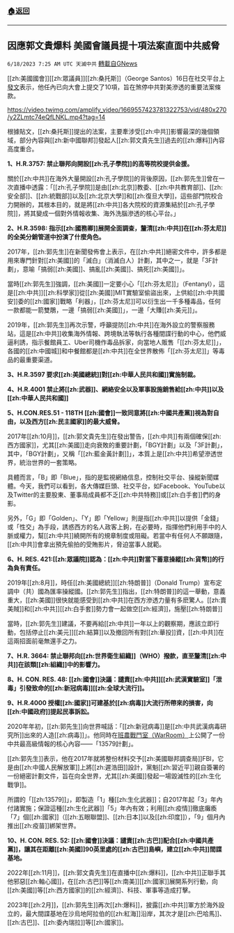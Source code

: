 ###  [:house:返回](README.md)
---


## 因應郭文貴爆料  美國會議員提十項法案直面中共威脅
`6/18/2023 7:25 AM UTC 天滅中共` [轉載自GNews](https://gnews.org/articles/1391173)

[[zh:美國國會]][[zh:眾議員]][[zh:桑托斯]]（George Santos）16日在社交平台上[發文](https://twitter.com/RepSantosNY03/status/1669437034686042113?s=20)表示，他任內已向大會上提交了10項，旨在煞停中共對美滲透的重要法案條款。

 
https://video.twimg.com/amplify_video/1669557423781322753/vid/480x270/y2ZLmtc74eQfLNKL.mp4?tag=14

 

根據貼文，[[zh:桑托斯]]提出的法案，主要牽涉受[[zh:中共]]影響最深的幾個領域，部分內容與[[zh:新中國聯邦]]發起人[[zh:郭文貴先生]]過去的[[zh:爆料]]內容高度重合。

  

**1、H.R.3757: 禁止聯邦向開設[[zh:孔子學院]]的高等院校提供金援。**

  

關於[[zh:中共]]在海外大量開設[[zh:孔子學院]]的背後原因，[[zh:郭先生]]曾在一次直播中透露：「[[zh:孔子學院]]是由[[zh:北京]]教委、[[zh:中共教育部]]、[[zh:安全部]]、[[zh:統戰部]]以及[[zh:北京大學]]和[[zh:復旦大學]]，這些部門院校合力開辦的，其根本目的，就是將[[zh:中共]]各大院校的資源集結於[[zh:孔子學院]]，將其變成一個對外情報收集、海外洗腦滲透的核心平台。」

  

  

**2、H.R.3598: 指示[[zh:國務卿]]展開全面調查，釐清[[zh:中共]]在[[zh:芬太尼]]的全美分銷管道中扮演了什麼角色。**

  

2017年，[[zh:郭先生]]在新聞發佈會上表示，在[[zh:中共]]絕密文件中，許多都是用來專門針對[[zh:美國]]的「滅白」（消滅白人）計劃，其中之一，就是「3F計劃」，意喻「搞弱[[zh:美國]]、搞亂[[zh:美國]]、搞死[[zh:美國]]」。

  

當時[[zh:郭先生]]強調，[[zh:美國]]一定要小心「[[zh:芬太尼]]」（Fentanyl），這是[[zh:中共]][[zh:科學家]]從[[zh:美國]]MIT實驗室偷盜出來，上供給[[zh:中共國安]]委的[[zh:國家]]戰略「利器」，[[zh:芬太尼]]可以衍生出一千多種毒品，任何一款都能一箭雙鵰，一邊「搞弱[[zh:美國]]」，一邊「大賺[[zh:美元]]」。

  

2019年，[[zh:郭先生]]再次示警，呼籲提防[[zh:中共]]在海外設立的警察服務站，這是[[zh:中共]]收集海外情報、跨境執法等執行各種間諜行動的中心，他們威逼利誘，指示餐館員工、Uber司機作毒品拆家，向當地人販售「[[zh:芬太尼]]」，各國的[[zh:中國城]]和中餐館都是[[zh:中共]]在全世界散佈「[[zh:芬太尼]]」等毒品的最重要渠道。

  

**3、H.R.3597 要求[[zh:美國總統]]對[[zh:中華人民共和國]]實施制裁。**

  

**4、H.R.4001 禁止將[[zh:武器]]、網絡安全以及軍事設施銷售給[[zh:中共]]以及[[zh:中華人民共和國]]**

  

**5、H.CON.RES.51 - 118TH [[zh:國會]]一致同意將[[zh:中國共產黨]]視為對自由，以及西方[[zh:民主國家]]的最大威脅。**

  

 2017年[[zh:10月]]，[[zh:郭文貴先生]]在發出警告，[[zh:中共]]有兩個確保[[zh:西方國家]]，尤其[[zh:美國]]走向衰敗的重要計劃，「BGY計劃」以及「3F計劃」，其中，「BGY計劃」，又稱「[[zh:藍金黃計劃]]」，本質上是[[zh:中共]]希望滲透世界，統治世界的一套策略。

  

具體而言，「B」即「Blue」，指的是監視網絡信息，控制社交平台、操縱新聞媒體。今天，我們可以看到，各大傳媒巨頭、社交平台，如Facebook、YouTube以及Twitter的主要股東、董事局成員都不乏[[zh:中共特務]]或[[zh:白手套]]們的身影。

  

另外，「G」即「Golden」、「Y」即「Yellow」則是指[[zh:中共]]以提供「金錢」或「性交」為手段，誘惑西方的名人政客上鉤，在必要時，指揮他們利用手中的人脈或權力，幫[[zh:中共]]繞開所有的規章制度或阻礙。若當中有任何人不願跟隨，[[zh:中共]]會拿出預先偷拍的受賄影片，脅迫當事人就範。

  

**6、H. RES. 421:[[zh:眾議院]]認為：[[zh:中共]]對當下蓄意操縱[[zh:貨幣]]的行為負有責任。**

  

2019年[[zh:8月]]，時任[[zh:美國總統]][[zh:特朗普]]（Donald Trump）宣布定調中（共）國為匯率操縱國。[[zh:郭先生]]指出，[[zh:特朗普]]的這一舉動，意義重大，[[zh:美國]]很快就能感受到[[zh:中共]]在西方滲透力量有多麽驚人。[[zh:賣美賊]]和[[zh:中共]][[zh:白手套]]勢力會一起做空[[zh:經濟]]，施壓[[zh:特朗普]]

  

當時，[[zh:郭先生]]建議，不要再給[[zh:中共]]一年以上的觀察期，應該立即行動，包括停止[[zh:美元]][[zh:結算]]以及撤回所有對[[zh:華投]]資，[[zh:中共]]在這兩招面前毫無還手之力。

  

**7、H.R. 3664: 禁止聯邦向[[zh:世界衛生組織]]（WHO）撥款，直至釐清[[zh:中共]]在該類[[zh:組織]]中的影響力。**

  

**8、H. CON. RES. 48: [[zh:國會]]決議：譴責[[zh:中共]][[zh:武漢實驗室]]「泄毒」引發致命的[[zh:新冠病毒]][[zh:全球大流行]]。**

**9、H.R.4000 授權[[zh:國家]]可建基於[[zh:病毒]]大流行所帶來的損害，向[[zh:中國政府]]提起民事訴訟。**

  

2020年年初，[[zh:郭先生]]向世界喊話：「[[zh:新冠病毒]]是[[zh:中共武漢病毒研究所]]出來的人造[[zh:病毒]]」。他同時在[班農戰鬥室（WarRoom）](https://gettr.com/post/pawt3d6542)上公開了一份中共最高級情報的核心內容——「13579計劃」。

  

[[zh:郭先生]]表示，他在2017年就將整份材料交予[[zh:美國聯邦調查局]]FBI，它是由[[zh:中國人民解放軍]]上將[[zh:遲浩田]]設計，黨魁[[zh:習近平]]親自簽署的一份絕密計劃文件，旨在向全世界，尤其[[zh:美國]]發起一場毀滅性的[[zh:生化戰爭]]。

  

所謂的「[[zh:13579]]」，即製造「1」種[[zh:生化武器]]；自2017年起「3」年內付諸實施；保證這種[[zh:生化武器]]「5」年內有效；利用[[zh:疫情]]徹底癱瘓「7」個[[zh:國家]]（[[zh:五眼聯盟]]、[[zh:日本]]以及[[zh:印度]]），「9」個月內推出[[zh:疫苗]]綁架世界。

  

**10、H. CON. RES. 52: [[zh:國會]]決議：譴責[[zh:古巴]]配合[[zh:中國共產黨]]，讓其在距離[[zh:美國]]90英里處的[[zh:古巴]]島嶼，建立[[zh:中共]]間諜基地。**

  

2022年[[zh:11月]]，[[zh:郭文貴先生]]在直播中[[zh:爆料]]，[[zh:中共]]正聯手其他邪惡[[zh:軸心國]]，在[[zh:古巴]]等[[zh:南美]][[zh:國家]]展開系列行動，向[[zh:美國]]等[[zh:西方國家]]的[[zh:經濟]]、科技、軍事等造成打擊。

2023年[[zh:2月]]，[[zh:郭先生]]再次[[zh:爆料]]，披露[[zh:中共]]軍方於海外設立的，最大間諜基地在沙烏地阿拉伯的[[zh:紅海]]沿岸，其次才是[[zh:巴哈馬]]、[[zh:古巴]]、[[zh:委內瑞拉]]等[[zh:國家]]。
